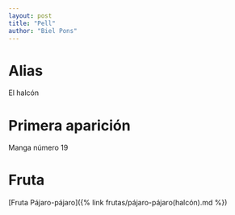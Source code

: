 ```yaml
---
layout: post
title: "Pell"
author: "Biel Pons"
---
```


# Alias

El halcón

# Primera aparición

Manga número 19

# Fruta

[Fruta Pájaro-pájaro]({% link frutas/pájaro-pájaro(halcón).md %})